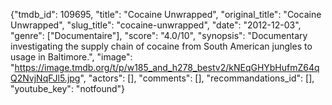 {"tmdb_id": 109695, "title": "Cocaine Unwrapped", "original_title": "Cocaine Unwrapped", "slug_title": "cocaine-unwrapped", "date": "2012-12-03", "genre": ["Documentaire"], "score": "4.0/10", "synopsis": "Documentary investigating the supply chain of cocaine from South American jungles to usage in Baltimore.", "image": "https://image.tmdb.org/t/p/w185_and_h278_bestv2/kNEqGHYbHufmZ64qQ2NvjNqFJl5.jpg", "actors": [], "comments": [], "recommandations_id": [], "youtube_key": "notfound"}
